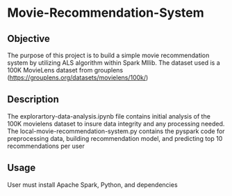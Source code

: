# Movie-Recommendation-System

## Objective

The purpose of this project is to build a simple movie recommendation system by utilizing ALS algorithm within Spark Mllib.
The dataset used is a 100K MovieLens dataset from grouplens (https://grouplens.org/datasets/movielens/100k/)

## Description

The explorartory-data-analysis.ipynb file contains initial analysis of the 100K movielens dataset to insure data integrity and any processing needed.
The local-movie-recommendation-system.py contains the pyspark code for preprocessing data, building recommendation model, and predicting top 10 recommendations per user

## Usage
User must install Apache Spark, Python, and dependencies
